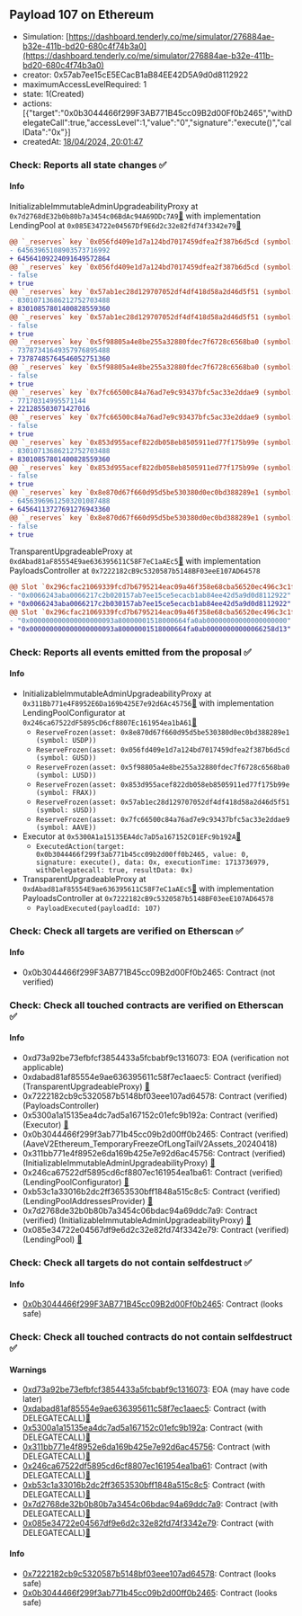 ## Payload 107 on Ethereum

- Simulation: [https://dashboard.tenderly.co/me/simulator/276884ae-b32e-411b-bd20-680c4f74b3a0](https://dashboard.tenderly.co/me/simulator/276884ae-b32e-411b-bd20-680c4f74b3a0)
- creator: 0x57ab7ee15cE5ECacB1aB84EE42D5A9d0d8112922
- maximumAccessLevelRequired: 1
- state: 1(Created)
- actions: [{"target":"0x0b3044466f299F3AB771B45cc09B2d00Ff0b2465","withDelegateCall":true,"accessLevel":1,"value":"0","signature":"execute()","callData":"0x"}]
- createdAt: [18/04/2024, 20:01:47](https://etherscan.io/tx/0x53531cb96b17f2e5f9d06f9e26df9fc92398e8498a24b527f3605711f09ec8fd)

### Check: Reports all state changes :white_check_mark:

#### Info


InitializableImmutableAdminUpgradeabilityProxy at `0x7d2768dE32b0b80b7a3454c06BdAc94A69DDc7A9`[:ghost:](https://github.com/bgd-labs/aave-address-book "AaveV2Ethereum.POOL") with implementation LendingPool at `0x085E34722e04567Df9E6d2c32e82fd74f3342e79`[:ghost:](https://github.com/bgd-labs/aave-address-book "AaveV2Ethereum.POOL_IMPL")
```diff
@@ `_reserves` key `0x056fd409e1d7a124bd7017459dfea2f387b6d5cd (symbol: GUSD).configuration.data` @@
- 64563965108903573716992
+ 64564109224091649572864
@@ `_reserves` key `0x056fd409e1d7a124bd7017459dfea2f387b6d5cd (symbol: GUSD).configuration.data_decoded.frozen` @@
- false
+ true
@@ `_reserves` key `0x57ab1ec28d129707052df4df418d58a2d46d5f51 (symbol: sUSD).configuration.data` @@
- 83010713686212752703488
+ 83010857801400828559360
@@ `_reserves` key `0x57ab1ec28d129707052df4df418d58a2d46d5f51 (symbol: sUSD).configuration.data_decoded.frozen` @@
- false
+ true
@@ `_reserves` key `0x5f98805a4e8be255a32880fdec7f6728c6568ba0 (symbol: LUSD).configuration.data` @@
- 73787341649357976895488
+ 73787485764546052751360
@@ `_reserves` key `0x5f98805a4e8be255a32880fdec7f6728c6568ba0 (symbol: LUSD).configuration.data_decoded.frozen` @@
- false
+ true
@@ `_reserves` key `0x7fc66500c84a76ad7e9c93437bfc5ac33e2ddae9 (symbol: AAVE).configuration.data` @@
- 77170314995571144
+ 221285503071427016
@@ `_reserves` key `0x7fc66500c84a76ad7e9c93437bfc5ac33e2ddae9 (symbol: AAVE).configuration.data_decoded.frozen` @@
- false
+ true
@@ `_reserves` key `0x853d955acef822db058eb8505911ed77f175b99e (symbol: FRAX).configuration.data` @@
- 83010713686212752703488
+ 83010857801400828559360
@@ `_reserves` key `0x853d955acef822db058eb8505911ed77f175b99e (symbol: FRAX).configuration.data_decoded.frozen` @@
- false
+ true
@@ `_reserves` key `0x8e870d67f660d95d5be530380d0ec0bd388289e1 (symbol: USDP).configuration.data` @@
- 64563969612503201087488
+ 64564113727691276943360
@@ `_reserves` key `0x8e870d67f660d95d5be530380d0ec0bd388289e1 (symbol: USDP).configuration.data_decoded.frozen` @@
- false
+ true
```

TransparentUpgradeableProxy at `0xdAbad81aF85554E9ae636395611C58F7eC1aAEc5`[:ghost:](https://github.com/bgd-labs/aave-address-book "GovernanceV3Ethereum.PAYLOADS_CONTROLLER") with implementation PayloadsController at `0x7222182cB9c5320587b5148BF03eeE107AD64578`
```diff
@@ Slot `0x296cfac21069339fcd7b6795214eac09a46f358e68cba56520ec496c3c1f4ad5` @@
- "0x0066243aba0066217c2b020157ab7ee15ce5ecacb1ab84ee42d5a9d0d8112922"
+ "0x0066243aba0066217c2b030157ab7ee15ce5ecacb1ab84ee42d5a9d0d8112922"
@@ Slot `0x296cfac21069339fcd7b6795214eac09a46f358e68cba56520ec496c3c1f4ad6` @@
- "0x000000000000000000093a80000001518000664fa0ab00000000000000000000"
+ "0x000000000000000000093a80000001518000664fa0ab00000000000066258d13"
```


### Check: Reports all events emitted from the proposal :white_check_mark:

#### Info

- InitializableImmutableAdminUpgradeabilityProxy at `0x311Bb771e4F8952E6Da169b425E7e92d6Ac45756`[:ghost:](https://github.com/bgd-labs/aave-address-book "AaveV2Ethereum.POOL_CONFIGURATOR") with implementation LendingPoolConfigurator at `0x246ca67522dF5895cD6cf8807Ec161954ea1bA61`[:ghost:](https://github.com/bgd-labs/aave-address-book "AaveV2Ethereum.POOL_CONFIGURATOR_IMPL")
  - `ReserveFrozen(asset: 0x8e870d67f660d95d5be530380d0ec0bd388289e1 (symbol: USDP))`
  - `ReserveFrozen(asset: 0x056fd409e1d7a124bd7017459dfea2f387b6d5cd (symbol: GUSD))`
  - `ReserveFrozen(asset: 0x5f98805a4e8be255a32880fdec7f6728c6568ba0 (symbol: LUSD))`
  - `ReserveFrozen(asset: 0x853d955acef822db058eb8505911ed77f175b99e (symbol: FRAX))`
  - `ReserveFrozen(asset: 0x57ab1ec28d129707052df4df418d58a2d46d5f51 (symbol: sUSD))`
  - `ReserveFrozen(asset: 0x7fc66500c84a76ad7e9c93437bfc5ac33e2ddae9 (symbol: AAVE))`
- Executor at `0x5300A1a15135EA4dc7aD5a167152C01EFc9b192A`[:ghost:](https://github.com/bgd-labs/aave-address-book "AaveV2Ethereum.POOL_ADMIN, AaveV2EthereumAMM.POOL_ADMIN, AaveV3Ethereum.ACL_ADMIN, GovernanceV3Ethereum.EXECUTOR_LVL_1")
  - `ExecutedAction(target: 0x0b3044466f299f3ab771b45cc09b2d00ff0b2465, value: 0, signature: execute(), data: 0x, executionTime: 1713736979, withDelegatecall: true, resultData: 0x)`
- TransparentUpgradeableProxy at `0xdAbad81aF85554E9ae636395611C58F7eC1aAEc5`[:ghost:](https://github.com/bgd-labs/aave-address-book "GovernanceV3Ethereum.PAYLOADS_CONTROLLER") with implementation PayloadsController at `0x7222182cB9c5320587b5148BF03eeE107AD64578`
  - `PayloadExecuted(payloadId: 107)`

### Check: Check all targets are verified on Etherscan :white_check_mark:

#### Info

- 0x0b3044466f299F3AB771B45cc09B2d00Ff0b2465: Contract (not verified) 

### Check: Check all touched contracts are verified on Etherscan :white_check_mark:

#### Info

- 0xd73a92be73efbfcf3854433a5fcbabf9c1316073: EOA (verification not applicable)
- 0xdabad81af85554e9ae636395611c58f7ec1aaec5: Contract (verified) (TransparentUpgradeableProxy) [:ghost:](https://github.com/bgd-labs/aave-address-book "GovernanceV3Ethereum.PAYLOADS_CONTROLLER")
- 0x7222182cb9c5320587b5148bf03eee107ad64578: Contract (verified) (PayloadsController) 
- 0x5300a1a15135ea4dc7ad5a167152c01efc9b192a: Contract (verified) (Executor) [:ghost:](https://github.com/bgd-labs/aave-address-book "AaveV2Ethereum.POOL_ADMIN, AaveV2EthereumAMM.POOL_ADMIN, AaveV3Ethereum.ACL_ADMIN, GovernanceV3Ethereum.EXECUTOR_LVL_1")
- 0x0b3044466f299f3ab771b45cc09b2d00ff0b2465: Contract (verified) (AaveV2Ethereum_TemporaryFreezeOfLongTailV2Assets_20240418) 
- 0x311bb771e4f8952e6da169b425e7e92d6ac45756: Contract (verified) (InitializableImmutableAdminUpgradeabilityProxy) [:ghost:](https://github.com/bgd-labs/aave-address-book "AaveV2Ethereum.POOL_CONFIGURATOR")
- 0x246ca67522df5895cd6cf8807ec161954ea1ba61: Contract (verified) (LendingPoolConfigurator) [:ghost:](https://github.com/bgd-labs/aave-address-book "AaveV2Ethereum.POOL_CONFIGURATOR_IMPL")
- 0xb53c1a33016b2dc2ff3653530bff1848a515c8c5: Contract (verified) (LendingPoolAddressesProvider) [:ghost:](https://github.com/bgd-labs/aave-address-book "AaveV2Ethereum.POOL_ADDRESSES_PROVIDER")
- 0x7d2768de32b0b80b7a3454c06bdac94a69ddc7a9: Contract (verified) (InitializableImmutableAdminUpgradeabilityProxy) [:ghost:](https://github.com/bgd-labs/aave-address-book "AaveV2Ethereum.POOL")
- 0x085e34722e04567df9e6d2c32e82fd74f3342e79: Contract (verified) (LendingPool) [:ghost:](https://github.com/bgd-labs/aave-address-book "AaveV2Ethereum.POOL_IMPL")

### Check: Check all targets do not contain selfdestruct :white_check_mark:

#### Info

- [0x0b3044466f299F3AB771B45cc09B2d00Ff0b2465](https://etherscan.io/address/0x0b3044466f299F3AB771B45cc09B2d00Ff0b2465): Contract (looks safe)

### Check: Check all touched contracts do not contain selfdestruct :white_check_mark:

#### Warnings

- [0xd73a92be73efbfcf3854433a5fcbabf9c1316073](https://etherscan.io/address/0xd73a92be73efbfcf3854433a5fcbabf9c1316073): EOA (may have code later)
- [0xdabad81af85554e9ae636395611c58f7ec1aaec5](https://etherscan.io/address/0xdabad81af85554e9ae636395611c58f7ec1aaec5): Contract (with DELEGATECALL)[:ghost:](https://github.com/bgd-labs/aave-address-book "GovernanceV3Ethereum.PAYLOADS_CONTROLLER")
- [0x5300a1a15135ea4dc7ad5a167152c01efc9b192a](https://etherscan.io/address/0x5300a1a15135ea4dc7ad5a167152c01efc9b192a): Contract (with DELEGATECALL)[:ghost:](https://github.com/bgd-labs/aave-address-book "AaveV2Ethereum.POOL_ADMIN, AaveV2EthereumAMM.POOL_ADMIN, AaveV3Ethereum.ACL_ADMIN, GovernanceV3Ethereum.EXECUTOR_LVL_1")
- [0x311bb771e4f8952e6da169b425e7e92d6ac45756](https://etherscan.io/address/0x311bb771e4f8952e6da169b425e7e92d6ac45756): Contract (with DELEGATECALL)[:ghost:](https://github.com/bgd-labs/aave-address-book "AaveV2Ethereum.POOL_CONFIGURATOR")
- [0x246ca67522df5895cd6cf8807ec161954ea1ba61](https://etherscan.io/address/0x246ca67522df5895cd6cf8807ec161954ea1ba61): Contract (with DELEGATECALL)[:ghost:](https://github.com/bgd-labs/aave-address-book "AaveV2Ethereum.POOL_CONFIGURATOR_IMPL")
- [0xb53c1a33016b2dc2ff3653530bff1848a515c8c5](https://etherscan.io/address/0xb53c1a33016b2dc2ff3653530bff1848a515c8c5): Contract (with DELEGATECALL)[:ghost:](https://github.com/bgd-labs/aave-address-book "AaveV2Ethereum.POOL_ADDRESSES_PROVIDER")
- [0x7d2768de32b0b80b7a3454c06bdac94a69ddc7a9](https://etherscan.io/address/0x7d2768de32b0b80b7a3454c06bdac94a69ddc7a9): Contract (with DELEGATECALL)[:ghost:](https://github.com/bgd-labs/aave-address-book "AaveV2Ethereum.POOL")
- [0x085e34722e04567df9e6d2c32e82fd74f3342e79](https://etherscan.io/address/0x085e34722e04567df9e6d2c32e82fd74f3342e79): Contract (with DELEGATECALL)[:ghost:](https://github.com/bgd-labs/aave-address-book "AaveV2Ethereum.POOL_IMPL")

#### Info

- [0x7222182cb9c5320587b5148bf03eee107ad64578](https://etherscan.io/address/0x7222182cb9c5320587b5148bf03eee107ad64578): Contract (looks safe)
- [0x0b3044466f299f3ab771b45cc09b2d00ff0b2465](https://etherscan.io/address/0x0b3044466f299f3ab771b45cc09b2d00ff0b2465): Contract (looks safe)

